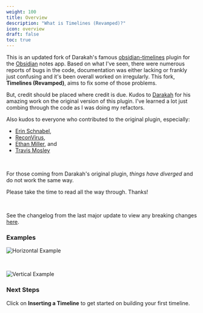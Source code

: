 ```yaml
---
weight: 100
title: Overview
description: "What is Timelines (Revamped)?"
icon: overview
draft: false
toc: true
---
```


This is an updated fork of Darakah's famous [obsidian-timelines](https://www.github.com/Darakah/obsidian-timelines) plugin for the [Obsidian](https://www.obsidian.md) notes app. Based on what I've seen, there were numerous reports of bugs in the code, documentation was either lacking or frankly just confusing and it's been overall worked on irregularly. This fork, **Timelines (Revamped)**, aims to fix some of those problems.

But, credit should be placed where credit is due. Kudos to [Darakah](https://github.com/Darakah) for his amazing work on the original version of this plugin. I've learned a lot just combing through the code as I was doing my refactors.

Also kudos to everyone who contributed to the original plugin, especially:
- [Erin Schnabel](https://github.com/ebullient),
- [ReconVirus](https://github.com/ReconVirus),
- [Ethan Miller](https://github.com/ethanimproving), and
- [Travis Mosley](https://github.com/tlm2021)

<br>

For those coming from Darakah's original plugin, *things have diverged* and do not work the same way.

Please take the time to read all the way through. Thanks!

<br>

See the changelog from the last major update to view any breaking changes [here](./changelog.md#v200).

### Examples

![Horizontal Example](/images/horizontal_example.png)

<br>

![Vertical Example](/images/vertical_example.png)

### Next Steps

Click on **Inserting a Timeline** to get started on building your first timeline.

